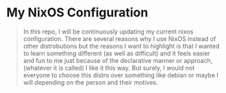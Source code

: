 # My NixOS Configuration
> In this repo, I will be continuously updating my current nixos configuration. There are several reasons why I use NixOS instead of other distrobutions but the reasons I want to highlight is that I wanted to learn something different (as well as difficult) and it feels easier and fun to me just because of the declarative manner or approach, (whatever it is called) I like it this way. But surely, I would not everyone to choose this distro over something like debian or maybe I will depending on the person and their motives.